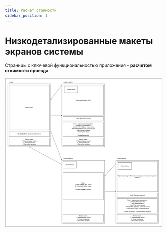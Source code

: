 ```yaml
---
title: Расчет стоимости
sidebar_position: 1
---
```

# Низкодетализированные макеты экранов системы

Страницы с ключевой функциональностью приложения - **расчетом стоимости проезда**

![alt text](./image.png)



